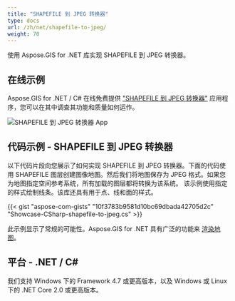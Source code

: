 ```yaml
---
title: "SHAPEFILE 到 JPEG 转换器"
type: docs
url: /zh/net/shapefile-to-jpeg/
weight: 70
---
```


使用 Aspose.GIS for .NET 库实现 SHAPEFILE 到 JPEG 转换器。

## **在线示例**

Aspose.GIS for .NET / C# 在线免费提供 ["SHAPEFILE 到 JPEG 转换器"](https://products.aspose.app/gis/viewer/shapefile-to-jpeg) 应用程序，您可以在其中调查其功能和质量如何运作。

![SHAPEFILE 到 JPEG 转换器 App](viewer.png)

## **代码示例 - SHAPEFILE 到 JPEG 转换器**

以下代码片段向您展示了如何实现 SHAPEFILE 到 JPEG 转换器。下面的代码使用 SHAPEFILE 图层创建图像地图。然后我们将地图保存为 JPEG 格式。如果您为地图指定空间参考系统，所有加载的图层都将转换为该系统。
该示例使用指定的样式绘制线条。该库还具有用于点、线和面的样式。

{{< gist "aspose-com-gists" "10f3783b9581d10bc69dbada42705d2c" "Showcase-CSharp-shapefile-to-jpeg.cs" >}}

此示例显示了常规的可能性。Aspose.GIS for .NET 具有广泛的功能来 [渲染地图](https://docs.aspose.com/gis/net/map-rendering/)。

## **平台 - .NET / C#**

我们支持 Windows 下的 Framework 4.7 或更高版本，以及 Windows 或 Linux 下的 .NET Core 2.0 或更高版本。
